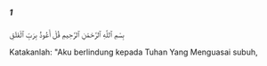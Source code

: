 ##### 1

<span class="ayah">بِسْمِ ٱللَّهِ ٱلرَّحْمَٰنِ ٱلرَّحِيمِ قُلْ أَعُوذُ بِرَبِّ ٱلْفَلَقِ</span>

<span class="ayah_translation">Katakanlah: "Aku berlindung kepada Tuhan Yang Menguasai subuh,</span>
